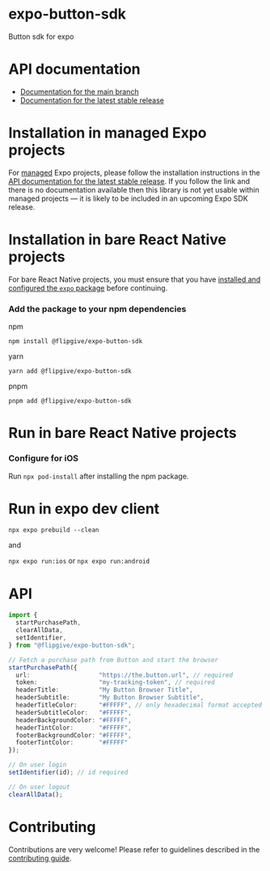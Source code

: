 # expo-button-sdk

Button sdk for expo

# API documentation

- [Documentation for the main branch](https://github.com/expo/expo/blob/main/docs/pages/versions/unversioned/sdk/button-sdk.md)
- [Documentation for the latest stable release](https://docs.expo.dev/versions/latest/sdk/button-sdk/)

# Installation in managed Expo projects

For [managed](https://docs.expo.dev/archive/managed-vs-bare/) Expo projects, please follow the installation instructions in the [API documentation for the latest stable release](#api-documentation). If you follow the link and there is no documentation available then this library is not yet usable within managed projects &mdash; it is likely to be included in an upcoming Expo SDK release.

# Installation in bare React Native projects

For bare React Native projects, you must ensure that you have [installed and configured the `expo` package](https://docs.expo.dev/bare/installing-expo-modules/) before continuing.

### Add the package to your npm dependencies

npm
```
npm install @flipgive/expo-button-sdk
```

yarn
```
yarn add @flipgive/expo-button-sdk
```

pnpm
```
pnpm add @flipgive/expo-button-sdk
```

# Run in bare React Native projects

### Configure for iOS

Run `npx pod-install` after installing the npm package.


# Run in expo dev client

`npx expo prebuild --clean`

and

`npx expo run:ios` or `npx expo run:android`


# API


```typescript
import {
  startPurchasePath,
  clearAllData,
  setIdentifier,
} from "@flipgive/expo-button-sdk";

// Fetch a purchase path from Button and start the browser
startPurchasePath({
  url:                   "https://the.button.url", // required
  token:                 "my-tracking-token", // required
  headerTitle:           "My Button Browser Title",
  headerSubtitle:        "My Button Browser Subtitle",
  headerTitleColor:      "#FFFFF", // only hexadecimal format accepted
  headerSubtitleColor:   "#FFFFF",
  headerBackgroundColor: "#FFFFF",
  headerTintColor:       "#FFFFF",
  footerBackgroundColor: "#FFFFF",
  footerTintColor:       "#FFFFF"
});

// On user login
setIdentifier(id); // id required

// On user logout
clearAllData();
```

# Contributing

Contributions are very welcome! Please refer to guidelines described in the [contributing guide]( https://github.com/expo/expo#contributing).
